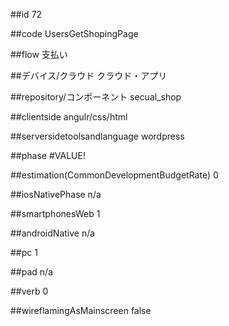 ##id
72

##code
UsersGetShopingPage

##flow
支払い

##デバイス/クラウド
クラウド・アプリ

##repository/コンポーネント
secual_shop

##clientside
angulr/css/html

##serversidetoolsandlanguage
wordpress

##phase
#VALUE!

##estimation(CommonDevelopmentBudgetRate)
0

##iosNativePhase
n/a

##smartphonesWeb
1

##androidNative
n/a

##pc
1

##pad
n/a

##verb
0

##wireflamingAsMainscreen
false

